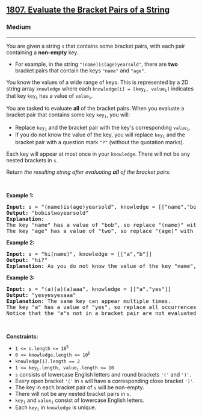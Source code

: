 <h2><a href="https://leetcode.com/problems/evaluate-the-bracket-pairs-of-a-string/">1807. Evaluate the Bracket Pairs of a String</a></h2><h3>Medium</h3><hr><div><p>You are given a string <code>s</code> that contains some bracket pairs, with each pair containing a <strong>non-empty</strong> key.</p>

<ul>
	<li>For example, in the string <code>"(name)is(age)yearsold"</code>, there are <strong>two</strong> bracket pairs that contain the keys <code>"name"</code> and <code>"age"</code>.</li>
</ul>

<p>You know the values of a wide range of keys. This is represented by a 2D string array <code>knowledge</code> where each <code>knowledge[i] = [key<sub>i</sub>, value<sub>i</sub>]</code> indicates that key <code>key<sub>i</sub></code> has a value of <code>value<sub>i</sub></code>.</p>

<p>You are tasked to evaluate <strong>all</strong> of the bracket pairs. When you evaluate a bracket pair that contains some key <code>key<sub>i</sub></code>, you will:</p>

<ul>
	<li>Replace <code>key<sub>i</sub></code> and the bracket pair with the key's corresponding <code>value<sub>i</sub></code>.</li>
	<li>If you do not know the value of the key, you will replace <code>key<sub>i</sub></code> and the bracket pair with a question mark <code>"?"</code> (without the quotation marks).</li>
</ul>

<p>Each key will appear at most once in your <code>knowledge</code>. There will not be any nested brackets in <code>s</code>.</p>

<p>Return <em>the resulting string after evaluating <strong>all</strong> of the bracket pairs.</em></p>

<p>&nbsp;</p>
<p><strong>Example 1:</strong></p>

<pre><strong>Input:</strong> s = "(name)is(age)yearsold", knowledge = [["name","bob"],["age","two"]]
<strong>Output:</strong> "bobistwoyearsold"
<strong>Explanation:</strong>
The key "name" has a value of "bob", so replace "(name)" with "bob".
The key "age" has a value of "two", so replace "(age)" with "two".
</pre>

<p><strong>Example 2:</strong></p>

<pre><strong>Input:</strong> s = "hi(name)", knowledge = [["a","b"]]
<strong>Output:</strong> "hi?"
<strong>Explanation:</strong> As you do not know the value of the key "name", replace "(name)" with "?".
</pre>

<p><strong>Example 3:</strong></p>

<pre><strong>Input:</strong> s = "(a)(a)(a)aaa", knowledge = [["a","yes"]]
<strong>Output:</strong> "yesyesyesaaa"
<strong>Explanation:</strong> The same key can appear multiple times.
The key "a" has a value of "yes", so replace all occurrences of "(a)" with "yes".
Notice that the "a"s not in a bracket pair are not evaluated.
</pre>

<p>&nbsp;</p>
<p><strong>Constraints:</strong></p>

<ul>
	<li><code>1 &lt;= s.length &lt;= 10<sup>5</sup></code></li>
	<li><code>0 &lt;= knowledge.length &lt;= 10<sup>5</sup></code></li>
	<li><code>knowledge[i].length == 2</code></li>
	<li><code>1 &lt;= key<sub>i</sub>.length, value<sub>i</sub>.length &lt;= 10</code></li>
	<li><code>s</code> consists of lowercase English letters and round brackets <code>'('</code> and <code>')'</code>.</li>
	<li>Every open bracket <code>'('</code> in <code>s</code> will have a corresponding close bracket <code>')'</code>.</li>
	<li>The key in each bracket pair of <code>s</code> will be non-empty.</li>
	<li>There will not be any nested bracket pairs in <code>s</code>.</li>
	<li><code>key<sub>i</sub></code> and <code>value<sub>i</sub></code> consist of lowercase English letters.</li>
	<li>Each <code>key<sub>i</sub></code> in <code>knowledge</code> is unique.</li>
</ul>
</div>
